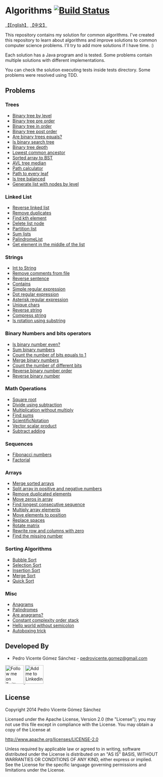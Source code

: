 Algorithms [![Build Status](https://travis-ci.org/pedrovgs/Algorithms.svg?branch=master)](https://travis-ci.org/pedrovgs/Algorithms)
==========

[【English】](https://github.com/cs151222/Algorithms/blob/master/README_us.md)
[【中文】](https://github.com/cs151222/Algorithms/edit/master/README.md)

This repository contains my solution for common algorithms. I've created this repository to learn about algorithms and improve solutions to common computer science problems. I'll try to add more solutions if I have time. :)

Each solution has a Java program and is tested. Some problems contain multiple solutions with different implementations.

You can check the solution executing tests inside tests directory. Some problems were resolved using TDD.

Problems
--------

### Trees

* [Binary tree by level](https://github.com/pedrovgs/Algorithms/blob/master/src/main/java/com/github/pedrovgs/problem13/BinaryTreeByLevel.java)
* [Binary tree pre order](https://github.com/pedrovgs/Algorithms/blob/master/src/main/java/com/github/pedrovgs/problem14/BinaryTreePreOrder.java)
* [Binary tree in order](https://github.com/pedrovgs/Algorithms/blob/master/src/main/java/com/github/pedrovgs/problem15/BinaryTreeInOrder.java)
* [Binary tree post order](https://github.com/pedrovgs/Algorithms/blob/master/src/main/java/com/github/pedrovgs/problem16/BinaryTreePostOrder.java)
* [Are binary trees equals?](https://github.com/pedrovgs/Algorithms/blob/master/src/main/java/com/github/pedrovgs/problem17/BinaryTreeEquals.java)
* [Is binary search tree](https://github.com/pedrovgs/Algorithms/blob/master/src/main/java/com/github/pedrovgs/problem18/IsBST.java)
* [Binary tree depth](https://github.com/pedrovgs/Algorithms/blob/master/src/main/java/com/github/pedrovgs/problem19/BinaryTreeDepth.java)
* [Lowest common ancestor](https://github.com/pedrovgs/Algorithms/blob/master/src/main/java/com/github/pedrovgs/problem21/LowestCommonAncestor.java)
* [Sorted array to BST](https://github.com/pedrovgs/Algorithms/blob/master/src/main/java/com/github/pedrovgs/problem24/SortedArrayToBST.java)
* [AVL tree median](https://github.com/pedrovgs/Algorithms/blob/master/src/main/java/com/github/pedrovgs/problem36/AvlTreeMedian.java)
* [Path calculator](https://github.com/pedrovgs/Algorithms/blob/master/src/main/java/com/github/pedrovgs/problem37/PathCalculator.java)
* [Path to every leaf](https://github.com/pedrovgs/Algorithms/blob/master/src/main/java/com/github/pedrovgs/problem38/PathToEveryLeaf.java)
* [Is tree balanced](https://github.com/pedrovgs/Algorithms/blob/master/src/main/java/com/github/pedrovgs/problem65/IsTreeBalanced.java)
* [Generate list with nodes by level](https://github.com/pedrovgs/Algorithms/blob/master/src/main/java/com/github/pedrovgs/problem66/TreeToListByLevel.java)

### Linked List

* [Reverse linked list](https://github.com/pedrovgs/Algorithms/blob/master/src/main/java/com/github/pedrovgs/problem22/ReverseLinkedList.java)
* [Remove duplicates](https://github.com/pedrovgs/Algorithms/blob/master/src/main/java/com/github/pedrovgs/problem57/RemoveListDuplicatedElements.java)
* [Find kth element](https://github.com/pedrovgs/Algorithms/blob/master/src/main/java/com/github/pedrovgs/problem58/FindKthElement.java)
* [Delete list node](https://github.com/pedrovgs/Algorithms/blob/master/src/main/java/com/github/pedrovgs/problem59/DeleteListNode.java)
* [Partition list](https://github.com/pedrovgs/Algorithms/blob/master/src/main/java/com/github/pedrovgs/problem60/PartitionList.java)
* [Sum lists](https://github.com/pedrovgs/Algorithms/blob/master/src/main/java/com/github/pedrovgs/problem61/SumLists.java)
* [PalindromeList](https://github.com/pedrovgs/Algorithms/blob/master/src/main/java/com/github/pedrovgs/problem62/PalindromeList.java)
* [Get element in the middle of the list](https://github.com/pedrovgs/Algorithms/blob/master/src/main/java/com/github/pedrovgs/problem64/GetTheElementInTheMiddleOfTheList.java)

### Strings

* [Int to String](https://github.com/pedrovgs/Algorithms/blob/master/src/main/java/com/github/pedrovgs/problem11/IntToString.java)
* [Remove comments from file](https://github.com/pedrovgs/Algorithms/blob/master/src/main/java/com/github/pedrovgs/problem23/RemoveComments.java)
* [Reverse sentence](https://github.com/pedrovgs/Algorithms/blob/master/src/main/java/com/github/pedrovgs/problem27/ReverseSentence.java)
* [Contains](https://github.com/pedrovgs/Algorithms/blob/master/src/main/java/com/github/pedrovgs/problem32/Contains.java)
* [Simple regular expression](https://github.com/pedrovgs/Algorithms/blob/master/src/main/java/com/github/pedrovgs/problem33/SimpleRegularExpression.java)
* [Dot regular expression](https://github.com/pedrovgs/Algorithms/blob/master/src/main/java/com/github/pedrovgs/problem34/DotRegularExpression.java)
* [Asterisk regular expression](https://github.com/pedrovgs/Algorithms/blob/master/src/main/java/com/github/pedrovgs/problem35/AsteriskRegularExpression.java)
* [Unique chars](https://github.com/pedrovgs/Algorithms/blob/master/src/main/java/com/github/pedrovgs/problem50/UniqueChars.java)
* [Reverse string](https://github.com/pedrovgs/Algorithms/blob/master/src/main/java/com/github/pedrovgs/problem51/ReverseString.java)
* [Compress string](https://github.com/pedrovgs/Algorithms/blob/master/src/main/java/com/github/pedrovgs/problem53/CompressString.java)
* [Is rotation using substring](https://github.com/pedrovgs/Algorithms/blob/master/src/main/java/com/github/pedrovgs/problem56/IsRotationUsingIsSubstring.java)

### Binary Numbers and bits operators

* [Is binary number even?](https://github.com/pedrovgs/Algorithms/blob/master/src/main/java/com/github/pedrovgs/problem68/IsEven.java)
* [Sum binary numbers](https://github.com/pedrovgs/Algorithms/blob/master/src/main/java/com/github/pedrovgs/problem3/SumBinaryNumbers.java)
* [Count the number of bits equals to 1](https://github.com/pedrovgs/Algorithms/blob/master/src/main/java/com/github/pedrovgs/problem1/BitsCounter.java)
* [Merge binary numbers](https://github.com/pedrovgs/Algorithms/blob/master/src/main/java/com/github/pedrovgs/problem67/MergeBinaryNumbers.java)
* [Count the number of different bits](https://github.com/pedrovgs/Algorithms/blob/master/src/main/java/com/github/pedrovgs/problem69/BitsToTransform.java)
* [Reverse binary number order](https://github.com/pedrovgs/Algorithms/blob/master/src/main/java/com/github/pedrovgs/problem70/ReverseOrderOfBinaryNumber.java)
* [Reverse binary number](https://github.com/pedrovgs/Algorithms/blob/master/src/main/java/com/github/pedrovgs/problem71/ReverseBinaryNumber.java)

### Math Operations

* [Square root](https://github.com/pedrovgs/Algorithms/blob/master/src/main/java/com/github/pedrovgs/problem4/SquareRoot.java)
* [Divide using subtraction](https://github.com/pedrovgs/Algorithms/blob/master/src/main/java/com/github/pedrovgs/problem5/DivideUsingSubtraction.java)
* [Multiplication without multiply](https://github.com/pedrovgs/Algorithms/blob/master/src/main/java/com/github/pedrovgs/problem20/MultiplicationWithoutMultiply.java)
* [Find sums](https://github.com/pedrovgs/Algorithms/blob/master/src/main/java/com/github/pedrovgs/problem28/FindSums.java)
* [ScientificNotation](https://github.com/pedrovgs/Algorithms/blob/master/src/main/java/com/github/pedrovgs/problem30/ScientificNotation.java)
* [Vector scalar product](https://github.com/pedrovgs/Algorithms/blob/master/src/main/java/com/github/pedrovgs/problem2/VectorScalarProduct.java)
* [Subtract adding](https://github.com/pedrovgs/Algorithms/blob/master/src/main/java/com/github/pedrovgs/problem73/SubtractAdding.java)

### Sequences

* [Fibonacci numbers](https://github.com/pedrovgs/Algorithms/blob/master/src/main/java/com/github/pedrovgs/problem7/FibonacciNumbers.java)
* [Factorial](https://github.com/pedrovgs/Algorithms/blob/master/src/main/java/com/github/pedrovgs/problem9/Factorial.java)

### Arrays

* [Merge sorted arrays](https://github.com/pedrovgs/Algorithms/blob/master/src/main/java/com/github/pedrovgs/problem6/MergeSortedArrays.java)
* [Split array in positive and negative numbers](https://github.com/pedrovgs/Algorithms/blob/master/src/main/java/com/github/pedrovgs/problem8/SplitArray.java)
* [Remove duplicated elements](https://github.com/pedrovgs/Algorithms/blob/master/src/main/java/com/github/pedrovgs/problem10/RemoveDuplicates.java)
* [Move zeros in array](https://github.com/pedrovgs/Algorithms/blob/master/src/main/java/com/github/pedrovgs/problem12/MoveZerosInArray.java)
* [Find longest consecutive sequence](https://github.com/pedrovgs/Algorithms/blob/master/src/main/java/com/github/pedrovgs/problem31/FindLongestConsecutiveSequence.java)
* [Multiply array elements](https://github.com/pedrovgs/Algorithms/blob/master/src/main/java/com/github/pedrovgs/problem39/MultiplyArrayElements.java)
* [Move elements to position](https://github.com/pedrovgs/Algorithms/blob/master/src/main/java/com/github/pedrovgs/problem40/MoveElementsToPositions.java)
* [Replace spaces](https://github.com/pedrovgs/Algorithms/blob/master/src/main/java/com/github/pedrovgs/problem52/ReplaceSpaces.java)
* [Rotate matrix](https://github.com/pedrovgs/Algorithms/blob/master/src/main/java/com/github/pedrovgs/problem54/RotateMatrix.java)
* [Rewrite row and columns with zero](https://github.com/pedrovgs/Algorithms/blob/master/src/main/java/com/github/pedrovgs/problem55/RewriteRowAndColumnsWithZeros.java)
* [Find the missing number](https://github.com/pedrovgs/Algorithms/blob/master/src/main/java/com/github/pedrovgs/problem72/FindTheMissingNumber.java)

### Sorting Algorithms

* [Bubble Sort](https://github.com/pedrovgs/Algorithms/blob/master/src/main/java/com/github/pedrovgs/problem74/BubbleSort.java)
* [Selection Sort](https://github.com/pedrovgs/Algorithms/blob/master/src/main/java/com/github/pedrovgs/problem75/SelectionSort.java)
* [Insertion Sort](https://github.com/pedrovgs/Algorithms/blob/master/src/main/java/com/github/pedrovgs/problem76/InsertionSort.java)
* [Merge Sort](https://github.com/pedrovgs/Algorithms/blob/master/src/main/java/com/github/pedrovgs/problem79/MergeSort.java)
* [Quick Sort](https://github.com/pedrovgs/Algorithms/blob/master/src/main/java/com/github/pedrovgs/problem80/QuickSort.java)


### Misc

* [Anagrams](https://github.com/pedrovgs/Algorithms/blob/master/src/main/java/com/github/pedrovgs/problem25/Anagrams.java)
* [Palindromes](https://github.com/pedrovgs/Algorithms/blob/master/src/main/java/com/github/pedrovgs/problem26/Palindromes.java)
* [Are anagrams?](https://github.com/pedrovgs/Algorithms/blob/master/src/main/java/com/github/pedrovgs/problem29/AreAnagrams.java)
* [Constant complexity order stack](https://github.com/pedrovgs/Algorithms/blob/master/src/main/java/com/github/pedrovgs/problem63/ConstantComplexityOrderStack.java)
* [Hello world without semicolon](https://github.com/pedrovgs/Algorithms/blob/master/src/main/java/com/github/pedrovgs/problem77/HelloWorldWithoutSemicolon.java)
* [Autoboxing trick](https://github.com/pedrovgs/Algorithms/blob/master/src/main/java/com/github/pedrovgs/problem78/AutoBoxingTrick.java)

Developed By
------------

* Pedro Vicente Gómez Sánchez - <pedrovicente.gomez@gmail.com>

<a href="https://twitter.com/pedro_g_s">
  <img alt="Follow me on Twitter" src="https://image.freepik.com/iconos-gratis/twitter-logo_318-40209.jpg" height="60" width="60"/>
</a>
<a href="https://es.linkedin.com/in/pedrovgs">
  <img alt="Add me to Linkedin" src="https://image.freepik.com/iconos-gratis/boton-del-logotipo-linkedin_318-84979.png" height="60" width="60"/>
</a>


License
-------

Copyright 2014 Pedro Vicente Gómez Sánchez

Licensed under the Apache License, Version 2.0 (the "License");
you may not use this file except in compliance with the License.
You may obtain a copy of the License at

http://www.apache.org/licenses/LICENSE-2.0

Unless required by applicable law or agreed to in writing, software
distributed under the License is distributed on an "AS IS" BASIS,
WITHOUT WARRANTIES OR CONDITIONS OF ANY KIND, either express or implied.
See the License for the specific language governing permissions and
limitations under the License.

